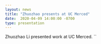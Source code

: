 ```yaml
---
layout: news
title: "Zhuozhao presents at UC Merced"
date:  2020-04-09 14:00:00 -0700
type: presentation
---
```

Zhuozhao Li presented work at UC Merced. 
``